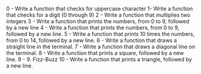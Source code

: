 0 - Write a function that checks for uppercase character
1- Write a function that checks for a digit (0 through 9)
2 - Write a function that multiplies two integers
3 - Write a function that prints the numbers, from 0 to 9, followed by a new line
4 - Write a function that prints the numbers, from 0 to 9, followed by a new line.
5 - Write a function that prints 10 times the numbers, from 0 to 14, followed by a new line.
6 - Write a function that draws a straight line in the terminal.
7 - Write a function that draws a diagonal line on the terminal.
8 - Write a function that prints a square, followed by a new line.
9 - 9. Fizz-Buzz
10 - Write a function that prints a triangle, followed by a new line.
